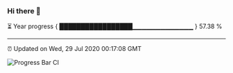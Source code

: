 ### Hi there 👋

⏳ Year progress { █████████████████▁▁▁▁▁▁▁▁▁▁▁▁▁ } 57.38 %

---

⏰ Updated on Wed, 29 Jul 2020 00:17:08 GMT

![Progress Bar CI](https://github.com/liununu/liununu/workflows/Progress%20Bar%20CI/badge.svg)

